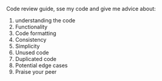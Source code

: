 Code review guide, sse my code and give me advice about:

1. understanding the code
2. Functionality
3. Code formatting
4. Consistency
5. Simplicity
6. Unused code 
7. Duplicated code
8. Potential edge cases
9. Praise your peer 